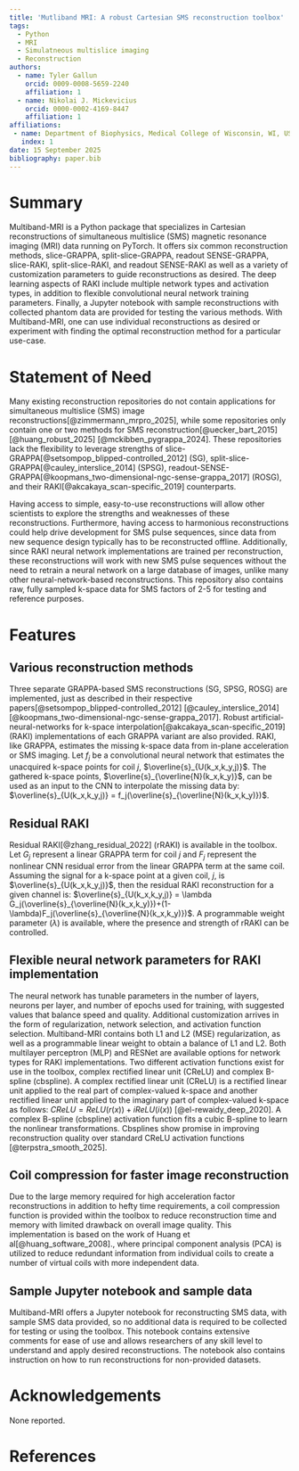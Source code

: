```yaml
---
title: 'Mutliband MRI: A robust Cartesian SMS reconstruction toolbox'
tags:
  - Python
  - MRI
  - Simulatneous multislice imaging
  - Reconstruction
authors:
  - name: Tyler Gallun
    orcid: 0009-0008-5659-2240
    affiliation: 1
  - name: Nikolai J. Mickevicius
    orcid: 0000-0002-4169-8447
    affiliation: 1
affiliations:
 - name: Department of Biophysics, Medical College of Wisconsin, WI, USA
   index: 1
date: 15 September 2025
bibliography: paper.bib
---
```


# Summary
Multiband-MRI is a Python package that specializes in Cartesian reconstructions of simultaneous multislice (SMS) magnetic resonance imaging (MRI) data running on PyTorch. It offers six common reconstruction methods, slice-GRAPPA, split-slice-GRAPPA, readout SENSE-GRAPPA, slice-RAKI, split-slice-RAKI, and readout SENSE-RAKI as well as a variety of customization parameters to guide reconstructions as desired. The deep learning aspects of RAKI include multiple network types and activation types, in addition to flexible convolutional neural network training parameters. Finally, a Jupyter notebook with sample reconstructions with collected phantom data are provided for testing the various methods. With Multiband-MRI, one can use individual reconstructions as desired or experiment with finding the optimal reconstruction method for a particular use-case.

# Statement of Need
Many existing reconstruction repositories do not contain applications for simultaneous multislice (SMS) image reconstructions[@zimmermann_mrpro_2025], while some repositories only contain one or two methods for SMS reconstruction[@uecker_bart_2015] [@huang_robust_2025] [@mckibben_pygrappa_2024]. These repositories lack the flexibility to leverage strengths of slice-GRAPPA[@setsompop_blipped-controlled_2012] (SG), split-slice-GRAPPA[@cauley_interslice_2014] (SPSG), readout-SENSE-GRAPPA[@koopmans_two-dimensional-ngc-sense-grappa_2017] (ROSG), and their RAKI[@akcakaya_scan-specific_2019] counterparts.

Having access to simple, easy-to-use reconstructions will allow other scientists to explore the strengths and weaknesses of these reconstructions. Furthermore, having access to harmonious reconstructions could help drive development for SMS pulse sequences, since data from new sequence design typically has to be reconstructed offline. Additionally, since RAKI neural network implementations are trained per reconstruction, these reconstructions will work with new SMS pulse sequences without the need to retrain a neural network on a large database of images, unlike many other neural-network-based reconstructions. This repository also contains raw, fully sampled k-space data for SMS factors of 2-5 for testing and reference purposes.

# Features
## Various reconstruction methods
Three separate GRAPPA-based SMS reconstructions (SG, SPSG, ROSG) are implemented, just as described in their respective papers[@setsompop_blipped-controlled_2012] [@cauley_interslice_2014] [@koopmans_two-dimensional-ngc-sense-grappa_2017]. Robust artificial-neural-networks for k-space interpolation[@akcakaya_scan-specific_2019] (RAKI) implementations of each GRAPPA variant are also provided. RAKI, like GRAPPA, estimates the missing k-space data from in-plane acceleration or SMS imaging. Let $f_j$ be a convolutional neural network that estimates the unacquired k-space points for coil $j$, $\overline{s}_{U(k_x,k_y,j)}$. The gathered k-space points, $\overline{s}_{\overline{N}(k_x,k_y)}$, can be used as an input to the CNN to interpolate the missing data by: $\overline{s}_{U(k_x,k_y,j)} = f_j(\overline{s}_{\overline{N}(k_x,k_y)})$.

## Residual RAKI
Residual RAKI[@zhang_residual_2022] (rRAKI) is available in the toolbox. Let $G_j$ represent a linear GRAPPA term for coil $j$ and $F_j$ represent the nonlinear CNN residual error from the linear GRAPPA term at the same coil. Assuming the signal for a k-space point at a given coil, $j$, is $\overline{s}_{U(k_x,k_y,j)}$, then the residual RAKI reconstruction for a given channel is: $\overline{s}_{U(k_x,k_y,j)} = \lambda G_j(\overline{s}_{\overline{N}(k_x,k_y)})+(1-\lambda)F_j(\overline{s}_{\overline{N}(k_x,k_y)})$. A programmable weight parameter ($\lambda$) is available, where the presence and strength of rRAKI can be controlled.

## Flexible neural network parameters for RAKI implementation
The neural network has tunable parameters in the number of layers, neurons per layer, and number of epochs used for training, with suggested values that balance speed and quality. Additional customization arrives in the form of regularization, network selection, and activation function selection. Multiband-MRI contains both L1 and L2 (MSE) regularization, as well as a programmable linear weight to obtain a balance of L1 and L2. Both multilayer perceptron (MLP) and RESNet are available options for network types for RAKI implementations. Two different activation functions exist for use in the toolbox, complex rectified linear unit (CReLU) and complex B-spline (cbspline). A complex rectified linear unit (CReLU) is a rectified linear unit applied to the real part of complex-valued k-space and another rectified linear unit applied to the imaginary part of complex-valued k-space as follows: $CReLU = ReLU(r(x))+iReLU(i(x))$ [@el-rewaidy_deep_2020]. A complex B-spline (cbspline) activation function fits a cubic B-spline to learn the nonlinear transformations. Cbsplines show promise in improving reconstruction quality over standard CReLU activation functions [@terpstra_smooth_2025].

## Coil compression for faster image reconstruction
Due to the large memory required for high acceleration factor reconstructions in addition to hefty time requirements, a coil compression function is provided within the toolbox to reduce reconstruction time and memory with limited drawback on overall image quality. This implementation is based on the work of Huang et al[@huang_software_2008]., where principal component analysis (PCA) is utilized to reduce redundant information from individual coils to create a number of virtual coils with more independent data.

## Sample Jupyter notebook and sample data
Multiband-MRI offers a Jupyter notebook for reconstructing SMS data, with sample SMS data provided, so no additional data is required to be collected for testing or using the toolbox. This notebook contains extensive comments for ease of use and allows researchers of any skill level to understand and apply desired reconstructions. The notebook also contains instruction on how to run reconstructions for non-provided datasets.

# Acknowledgements
None reported.

# References
